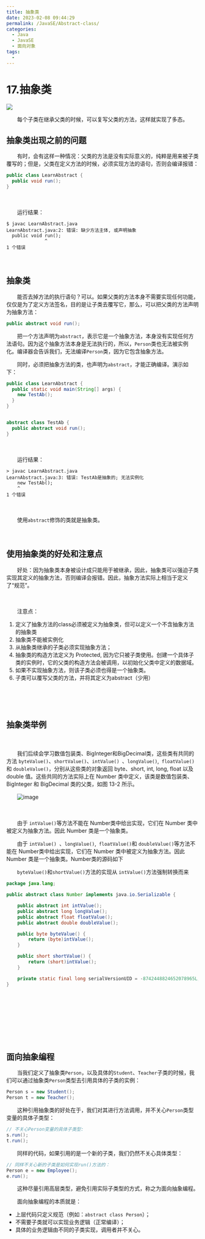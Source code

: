 ```yaml
---
title: 抽象类
date: 2023-02-08 09:44:29
permalink: /JavaSE/Abstract-class/
categories:
  - Java
  - JavaSE
  - 面向对象
tags:
  - 
---
```



# 17.抽象类

![](https://image.peterjxl.com/blog/195.jpg)

　　每个子类在继承父类的时候，可以复写父类的方法，这样就实现了多态。
<!-- more -->

## 抽象类出现之前的问题

　　有时，会有这样一种情况：父类的方法是没有实际意义的，纯粹是用来被子类覆写的；但是，父类在定义方法的时候，必须实现方法的语句，否则会编译报错：

```java
public class LearnAbstract {
  public void run();
}
```

　　‍

　　运行结果：

```shell
$ javac LearnAbstract.java
LearnAbstract.java:2: 错误: 缺少方法主体, 或声明抽象
  public void run();
              ^
1 个错误
```

　　‍

## 抽象类

　　能否去掉方法的执行语句？可以。如果父类的方法本身不需要实现任何功能，仅仅是为了定义方法签名，目的是让子类去覆写它，那么，可以把父类的方法声明为抽象方法：

```java
public abstract void run();
```

　　把一个方法声明为`abstract`​​，表示它是一个抽象方法，本身没有实现任何方法语句。因为这个抽象方法本身是无法执行的，所以，`Person`​​类也无法被实例化。编译器会告诉我们，无法编译`Person`​​类，因为它包含抽象方法。

　　同时，必须把抽象方法的类，也声明为`abstract`​，才能正确编译。演示如下：

```java
public class LearnAbstract {
  public static void main(String[] args) {
    new TestAb();
  }
}


abstract class TestAb {
  public abstract void run();
}
```

　　‍

　　运行结果：

```shell
> javac LearnAbstract.java
LearnAbstract.java:3: 错误: TestAb是抽象的; 无法实例化
    new TestAb();
    ^
1 个错误
```

　　‍

　　使用`abstract`​修饰的类就是抽象类。

　　‍

## 使用抽象类的好处和注意点

　　好处：因为抽象类本身被设计成只能用于被继承，因此，抽象类可以强迫子类实现其定义的抽象方法，否则编译会报错。因此，抽象方法实际上相当于定义了“规范”。

　　‍

　　注意点：

1. 定义了抽象方法的class必须被定义为抽象类，但可以定义一个不含抽象方法的抽象类
2. 抽象类不能被实例化
3. 从抽象类继承的子类必须实现抽象方法；
4. 抽象类的构造方法定义为 Protected, 因为它只被子类使用。创建一个具体子类的实例时，它的父类的构造方法会被调用，以初始化父类中定义的数据域。
5. 如果不实现抽象方法，则该子类必须也得是一个抽象类。
6. 子类可以覆写父类的方法，并将其定义为abstract（少用）

　　‍

　　‍

## 抽象类举例

　　‍

　　我们后续会学习数值包装类、BigInteger和BigDecimal类，这些类有共同的方法 `byteValue()`​、`shortValue()`​、`intValue() ​`​、`longValue()`​ ,`​ floatValue()`​和 `doubleValue()`​，分别从这些类的对象返回 byte、short, int, long, float 以及 double 值。这些共同的方法实际上在 Number 类中定义，该类是数值包装类、Biglnteger 和 BigDecimal 类的父类，如图 13-2 所示。

　　​![image](https://image.peterjxl.com/blog/image-20230207081026-gr71huw.png)​

　　‍

　　由于 `intValue()`​等方法不能在 Number类中给出实现，它们在 Number 类中被定义为抽象方法。因此 Number 类是一个抽象类。

　　由于 ​`intValue() ​`​、`longValue()`​ ,`​ floatValue()`​和 `doubleValue()`​等方法不能在 Number类中给出实现，它们在 Number 类中被定义为抽象方法。因此 Number 类是一个抽象类。Number类的源码如下  

　　​`byteValue()`​和`shortValue()`​方法的实现从 `intValue()`​方法强制转换而来

```java
package java.lang;

public abstract class Number implements java.io.Serializable {

    public abstract int intValue();
    public abstract long longValue();
    public abstract float floatValue();
    public abstract double doubleValue();

    public byte byteValue() {
        return (byte)intValue();
    }

    public short shortValue() {
        return (short)intValue();
    }

    private static final long serialVersionUID = -8742448824652078965L;
}

```

　　‍

　　‍

　　‍

　　‍

## 面向抽象编程

　　当我们定义了抽象类`Person`​​，以及具体的`Student`​​、`Teacher`​​子类的时候，我们可以通过抽象类`Person`​​类型去引用具体的子类的实例：

```java
Person s = new Student();
Person t = new Teacher();
```

　　这种引用抽象类的好处在于，我们对其进行方法调用，并不关心`Person`​类型变量的具体子类型：

```java
// 不关心Person变量的具体子类型:
s.run();
t.run();
```

　　同样的代码，如果引用的是一个新的子类，我们仍然不关心具体类型：

```java
// 同样不关心新的子类是如何实现run()方法的：
Person e = new Employee();
e.run();
```

　　这种尽量引用高层类型，避免引用实际子类型的方式，称之为面向抽象编程。

　　面向抽象编程的本质就是：

* 上层代码只定义规范（例如：`abstract class Person`​）；
* 不需要子类就可以实现业务逻辑（正常编译）；
* 具体的业务逻辑由不同的子类实现，调用者并不关心。
